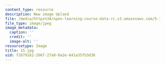 ```yaml
---
content_type: resource
description: New image Uplaod
file: /media/https%3A/open-learning-course-data-rc.s3.amazonaws.com/5-112-principles-of-chemical-science-fall-2005/f2679162266727a00a2e641a35fb3d38_15.jpg
file_type: image/jpeg
image_metadata:
  caption: ''
  credit: ''
  image-alt: ''
resourcetype: Image
title: 15.jpg
uid: f2679162-2667-27a0-0a2e-641a35fb3d38
---
```

